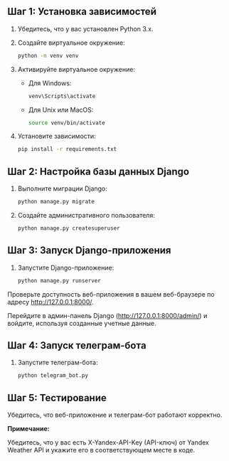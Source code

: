 ## Шаг 1: Установка зависимостей

1. Убедитесь, что у вас установлен Python 3.x.
2. Создайте виртуальное окружение:

   ```bash
   python -m venv venv

3. Активируйте виртуальное окружение:

   - Для Windows:

     ```bash
     venv\Scripts\activate
     ```

   - Для Unix или MacOS:

     ```bash
     source venv/bin/activate
     ```

4. Установите зависимости:

   ```bash
   pip install -r requirements.txt
   
## Шаг 2: Настройка базы данных Django

1. Выполните миграции Django:

    ``` bash
    python manage.py migrate
   
2. Создайте административного пользователя:

    ```bash
    python manage.py createsuperuser
   
## Шаг 3: Запуск Django-приложения
1. Запустите Django-приложение:

    ```bash
    python manage.py runserver
   
Проверьте доступность веб-приложения в вашем веб-браузере по адресу http://127.0.0.1:8000/.

Перейдите в админ-панель Django (http://127.0.0.1:8000/admin/) и войдите, используя созданные учетные данные.

## Шаг 4: Запуск телеграм-бота
1. Запустите телеграм-бота:

    ```bash
    python telegram_bot.py
   
## Шаг 5: Тестирование
Убедитесь, что веб-приложение и телеграм-бот работают корректно.

**Примечание:**

Убедитесь, что у вас есть X-Yandex-API-Key (API-ключ) от Yandex Weather API и укажите его в соответствующем месте в коде.